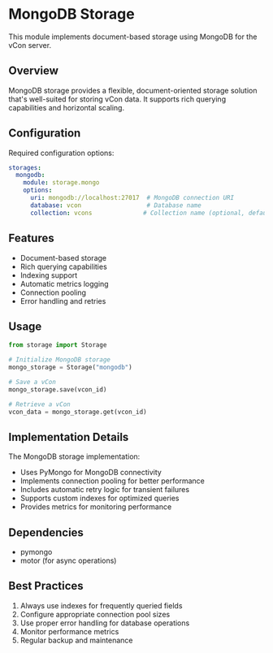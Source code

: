 # MongoDB Storage

This module implements document-based storage using MongoDB for the vCon server.

## Overview

MongoDB storage provides a flexible, document-oriented storage solution that's well-suited for storing vCon data. It supports rich querying capabilities and horizontal scaling.

## Configuration

Required configuration options:

```yaml
storages:
  mongodb:
    module: storage.mongo
    options:
      uri: mongodb://localhost:27017  # MongoDB connection URI
      database: vcon                  # Database name
      collection: vcons              # Collection name (optional, defaults to 'vcons')
```

## Features

- Document-based storage
- Rich querying capabilities
- Indexing support
- Automatic metrics logging
- Connection pooling
- Error handling and retries

## Usage

```python
from storage import Storage

# Initialize MongoDB storage
mongo_storage = Storage("mongodb")

# Save a vCon
mongo_storage.save(vcon_id)

# Retrieve a vCon
vcon_data = mongo_storage.get(vcon_id)
```

## Implementation Details

The MongoDB storage implementation:
- Uses PyMongo for MongoDB connectivity
- Implements connection pooling for better performance
- Includes automatic retry logic for transient failures
- Supports custom indexes for optimized queries
- Provides metrics for monitoring performance

## Dependencies

- pymongo
- motor (for async operations)

## Best Practices

1. Always use indexes for frequently queried fields
2. Configure appropriate connection pool sizes
3. Use proper error handling for database operations
4. Monitor performance metrics
5. Regular backup and maintenance 
